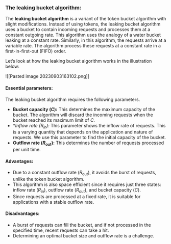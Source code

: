 ### The leaking bucket algorithm:

The **leaking bucket algorithm** is a variant of the token bucket algorithm with slight modifications. Instead of using tokens, the leaking bucket algorithm uses a bucket to contain incoming requests and processes them at a constant outgoing rate. This algorithm uses the analogy of a water bucket leaking at a constant rate. Similarly, in this algorithm, the requests arrive at a variable rate. The algorithm process these requests at a constant rate in a first-in-first-out (FIFO) order.

Let’s look at how the leaking bucket algorithm works in the illustration below:

![[Pasted image 20230903163102.png]]

#### Essential parameters:

The leaking bucket algorithm requires the following parameters.

- **Bucket capacity (*C*):** This determines the maximum capacity of the bucket. The algorithm will discard the incoming requests when the bucket reached its maximum limit of *C*.
- **Inflow rate (*R<sub>in</sub>​):** This parameter shows the inflow rate of requests. This is a varying quantity that depends on the application and nature of requests. We use this parameter to find the initial capacity of the bucket.
- **Outflow rate (*R*<sub>out</sub>​):** This determines the number of requests processed per unit time.

#### Advantages:

- Due to a constant outflow rate (*R*<sub>out</sub>​​), it avoids the burst of requests, unlike the token bucket algorithm.
- This algorithm is also space efficient since it requires just three states: inflow rate (*R*<sub>in</sub>​), outflow rate (*R*<sub>out</sub>​​), and bucket capacity (*C*).
- Since requests are processed at a fixed rate, it is suitable for applications with a stable outflow rate.

#### Disadvantages:

- A burst of requests can fill the bucket, and if not processed in the specified time, recent requests can take a hit.
- Determining an optimal bucket size and outflow rate is a challenge.
